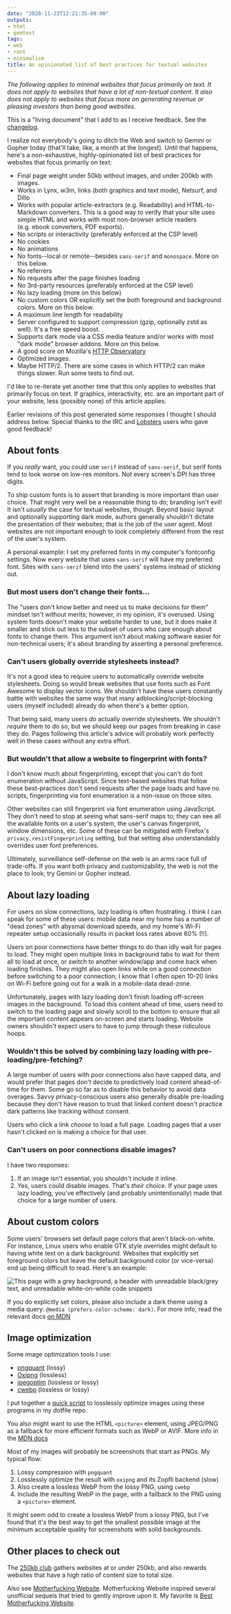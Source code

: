 ```yaml
---
date: "2020-11-23T12:21:35-08:00"
outputs:
- html
- gemtext
tags:
- web
- rant
- minimalism
title: An opinionated list of best practices for textual websites
---
```


*The following applies to minimal websites that focus primarily on text. It does not
apply to websites that have a lot of non-textual content. It also does not apply to
websites that focus more on generating revenue or pleasing investors than being good
websites.*

This is a "living document" that I add to as I receive feedback. See the
[changelog](https://git.sr.ht/~seirdy/seirdy.one/log/master/content/posts/website-best-practices.md).

I realize not everybody's going to ditch the Web and switch to Gemini or Gopher today
(that'll take, like, a month at the longest). Until that happens, here's a
non-exhaustive, highly-opinionated list of best practices for websites that focus
primarily on text:

- Final page weight under 50kb without images, and under 200kb with images.
- Works in Lynx, w3m, links (both graphics and text mode), Netsurf, and Dillo
- Works with popular article-extractors (e.g. Readability) and HTML-to-Markdown
  converters. This is a good way to verify that your site uses simple HTML and works
  with most non-browser article readers (e.g. ebook converters, PDF exports).
- No scripts or interactivity (preferably enforced at the CSP level)
- No cookies
- No animations
- No fonts--local or remote--besides `sans-serif` and `monospace`. More on this
  below.
- No referrers
- No requests after the page finishes loading
- No 3rd-party resources (preferably enforced at the CSP level)
- No lazy loading (more on this below)
- No custom colors OR explicitly set the both foreground and background colors. More
  on this below.
- A maximum line length for readability
- Server configured to support compression (gzip, optionally zstd as well). It's a
  free speed boost.
- Supports dark mode via a CSS media feature and/or works with most "dark mode"
  browser addons. More on this below.
- A good score on Mozilla's [HTTP Observatory](https://observatory.mozilla.org/)
- Optimized images.
- Maybe HTTP/2. There are some cases in which HTTP/2 can make things slower. Run some
  tests to find out.

I'd like to re-iterate yet another time that this only applies to websites that
primarily focus on text. If graphics, interactivity, etc. are an important part of
your website, less (possibly none) of this article applies.

Earlier revisions of this post generated some responses I thought I should address
below. Special thanks to the IRC and [Lobsters](https://lobste.rs/s/akcw1m) users who
gave good feedback!

About fonts
-----------

If you *really* want, you could use `serif` instead of `sans-serif`, but serif fonts
tend to look worse on low-res monitors. Not every screen's DPI has three digits.

To ship custom fonts is to assert that branding is more important than user choice.
That might very well be a reasonable thing to do; branding isn't evil! It isn't
*usually* the case for textual websites, though. Beyond basic layout and optionally
supporting dark mode, authors generally shouldn't dictate the presentation of their
websites; that is the job of the user agent. Most websites are not important enough
to look completely different from the rest of the user's system.

A personal example: I set my preferred fonts in my computer's fontconfig settings.
Now every website that uses `sans-serif` will have my preferred font. Sites with
`sans-serif` blend into the users' systems instead of sticking out.

### But most users don't change their fonts...

The "users don't know better and need us to make decisions for them" mindset isn't
without merits; however, in my opinion, it's overused. Using system fonts doesn't
make your website harder to use, but it does make it smaller and stick out less to
the subset of users who care enough about fonts to change them. This argument isn't
about making software easier for non-technical users; it's about branding by
asserting a personal preference.

### Can't users globally override stylesheets instead?

It's not a good idea to require users to automatically override website stylesheets.
Doing so would break websites that use fonts such as Font Awesome to display vector
icons. We shouldn't have these users constantly battle with websites the same way
that many adblocking/script-blocking users (myself included) already do when there's
a better option.

That being said, many users *do* actually override stylesheets. We shouldn't
*require* them to do so, but we should keep our pages from breaking in case they do.
Pages following this article's advice will probably work perfectly well in these
cases without any extra effort.

### But wouldn't that allow a website to fingerprint with fonts?

I don't know much about fingerprinting, except that you can't do font enumeration
without JavaScript. Since text-based websites that follow these best-practices don't
send requests after the page loads and have no scripts, fingerprinting via font
enumeration is a non-issue on those sites.

Other websites can still fingerprint via font enumeration using JavaScript. They
don't need to stop at seeing what sans-serif maps to; they can see all the available
fonts on a user's system, the user's canvas fingerprint, window dimensions, etc. Some
of these can be mitigated with Firefox's `privacy.resistFingerprinting` setting, but
that setting also understandably overrides user font preferences.

Ultimately, surveillance self-defense on the web is an arms race full of trade-offs.
If you want both privacy and customizability, the web is not the place to look; try
Gemini or Gopher instead.

About lazy loading
------------------

For users on slow connections, lazy loading is often frustrating. I think I can speak
for some of these users: mobile data near my home has a number of "dead zones" with
abysmal download speeds, and my home's Wi-Fi repeater setup occasionally results in
packet loss rates above 60% (!!).

Users on poor connections have better things to do than idly wait for pages to load.
They might open multiple links in background tabs to wait for them all to load at
once, or switch to another window/app and come back when loading finishes. They might
also open links while on a good connection before switching to a poor connection; I
know that I often open 10-20 links on Wi-Fi before going out for a walk in a
mobile-data dead-zone.

Unfortunately, pages with lazy loading don't finish loading off-screen images in the
background. To load this content ahead of time, users need to switch to the loading
page and slowly scroll to the bottom to ensure that all the important content appears
on-screen and starts loading. Website owners shouldn't expect users to have to jump
through these ridiculous hoops.

### Wouldn't this be solved by combining lazy loading with pre-loading/pre-fetching?

A large number of users with poor connections also have capped data, and would prefer
that pages don't decide to predictively load content ahead-of-time for them. Some go
so far as to disable this behavior to avoid data overages. Savvy privacy-conscious
users also generally disable pre-loading because they don't have reason to trust that
linked content doesn't practice dark patterns like tracking without consent.

Users who click a link *choose* to load a full page. Loading pages that a user hasn't
clicked on is making a choice for that user.

### Can't users on poor connections disable images?

I have two responses:

1.  If an image isn't essential, you shouldn't include it inline.
2.  Yes, users could disable images. That's *their* choice. If your page uses lazy
    loading, you've effectively (and probably unintentionally) made that choice for a
    large number of users.

About custom colors
-------------------

Some users' browsers set default page colors that aren't black-on-white. For
instance, Linux users who enable GTK style overrides might default to having white
text on a dark background. Websites that explicitly set foreground colors but leave
the default background color (or vice-versa) end up being difficult to read. Here's
an example:

<picture>
<source srcset="https://seirdy.one/misc/website_colors.webp" type="image/webp">
<img src="https://seirdy.one/misc/website_colors.png" alt="This page with a grey background, a header with unreadable black/grey text, and unreadable white-on-white code snippets">
</picture>

If you do explicitly set colors, please also include a dark theme using a media
query: `@media (prefers-color-scheme: dark)`. For more info, read the relevant docs
[on
MDN](https://developer.mozilla.org/en-US/docs/Web/CSS/@media/prefers-color-scheme)

Image optimization
------------------

Some image optimization tools I use:

- [pngquant](http://pngquant.org) (lossy)
- [Oxipng](https://github.com/shssoichiro/oxipng) (lossless)
- [jpegoptim](https://github.com/tjko/jpegoptim) (lossless or lossy)
- [cwebp](https://developers.google.com/speed/webp/docs/cwebp) (lossless or lossy)

I put together a [quick
script](https://git.sr.ht/~seirdy/dotfiles/tree/3b722a843f3945a1bdf98672e09786f0213ec6f6/Executables/shell-scripts/bin/optimize-image)
to losslessly optimize images using these programs in my dotfile repo.

You also might want to use the HTML `<picture>` element, using JPEG/PNG as a fallback
for more efficient formats such as WebP or AVIF. More info in the [MDN
docs](https://developer.mozilla.org/en-US/docs/Web/HTML/Element/picture)

Most of my images will probably be screenshots that start as PNGs. My typical flow:

1.  Lossy compression with `pngquant`
2.  Losslessly optimize the result with `oxipng` and its Zopfli backend (slow)
3.  Also create a lossless WebP from the lossy PNG, using `cwebp`
4.  Include the resulting WebP in the page, with a fallback to the PNG using a `<picture>` element.

It might seem odd to create a lossless WebP from a lossy PNG, but I've found that it's the best way to get the smallest possible image at the minimum acceptable quality for screenshots with solid backgrounds.

Other places to check out
-------------------------

The [250kb club](https://250kb.club/) gathers websites at or under 250kb, and also
rewards websites that have a high ratio of content size to total size.

Also see [Motherfucking Website](https://motherfuckingwebsite.com/). Motherfucking
Website inspired several unofficial sequels that tried to gently improve upon it. My
favorite is [Best Motherfucking Website](https://bestmotherfucking.website/).
